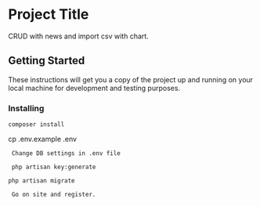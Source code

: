 # Project Title

CRUD with news and import csv with chart.

## Getting Started

These instructions will get you a copy of the project up and running on your local machine for development and testing purposes.


### Installing

 
```
composer install
```
 cp .env.example .env
```
 Change DB settings in .env file
```
```
 php artisan key:generate
```

```
php artisan migrate
```
```
 Go on site and register.
```

